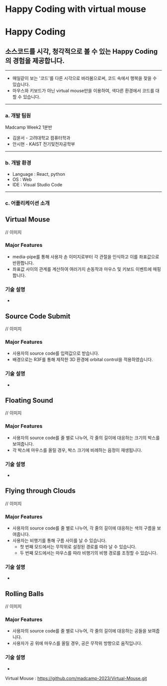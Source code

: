 # Happy Coding with virtual mouse


# Happy Coding

## 소스코드를 시각, 청각적으로 볼 수 있는 Happy Coding의 경험을 제공합니다.

---

- 매일같이 보는 '코드'를 다른 시각으로 바라봄으로써, 코드 속에서 행복을 찾을 수 있습니다.
- 마우스와 키보드가 아닌 virtual mouse만을 이용하여, 색다른 환경에서 코드를 대할 수 있습니다.

---

### a. 개발 팀원

Madcamp Week2 1분반

- 김윤서 - 고려대학교 컴퓨터학과
- 안시현 - KAIST 전기및전자공학부

---

### b. 개발 환경

- Language : React, python
- OS : Web
- IDE : Visual Studio Code

---

### c. 어플리케이션 소개

## Virtual Mouse
// 이미지

### Major Features

- media-pipe를 통해 사용자 손 이미지로부터 각 관절을 인식하고 이를 좌표값으로 반환합니다.
- 좌표값 사이의 관계를 계산하여 여러가지 손동작과 마우스 및 키보드 이벤트에 매핑합니다.

  
### 기술 설명

-

## Source Code Submit

// 이미지

### Major Features

- 사용자의 source code를 입력값으로 받습니다.
- 배경으로는 R3F를 통해 제작한 3D 환경에 orbital control을 적용하였습니다.

### 기술 설명

-

## Floating Sound

// 이미지

### Major Features

- 사용자의 source code를 줄 별로 나누어, 각 줄의 길이에 대응하는 크기의 박스를 보여줍니다.
- 각 박스에 마우스를 올릴 경우, 박스 크기에 비례하는 음정이 재생됩니다.

### 기술 설명

- 

## Flying through Clouds

// 이미지

### Major Features

- 사용자의 source code를 줄 별로 나누어, 각 줄의 길이에 대응하는 색의 구름을 보여줍니다.
- 사용자는 비행기를 통해 구름 사이를 날 수 있습니다.
  - 첫 번째 모드에서는 무작위로 설정된 경로를 따라 날 수 있습니다.
  - 두 번째 모드에서는 마우스를 따라 비행기의 비행 경로를 조정할 수 있습니다. 

### 기술 설명

- 

## Rolling Balls

// 이미지

### Major Features

- 사용자의 source code를 줄 별로 나누어, 각 줄의 길이에 대응하는 공들을 보여줍니다.
- 사용자가 공 위에 마우스를 올릴 경우, 공은 무작위 방향으로 움직입니다.

### 기술 설명

- 



Virtual Mouse : https://github.com/madcamp-2023/Virtual-Mouse.git
